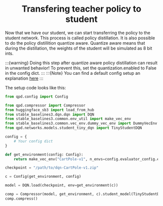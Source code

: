 # <center>Transfering teacher policy to student</center>
Now that we have our student, we can start transferring the policy to the student network. This process is called policy distillation. It is also possible to do the policy distillition quantize aware. Quantize aware means that during the distillation, the weights of the student will be simulated as 8 bit ints.  

:::{warning}
Doing this step after quantize aware policy distillation can result in unwanted behavior! To prevent this, set the quantization.enabled to False in the config dict.
:::
:::{Note}
You can find a default config setup an explanation [here](3_distillation_config.md)
:::

The setup code looks like this:
```python
from qpd.config import Config

from qpd.compressor import Compressor
from huggingface_sb3 import load_from_hub
from stable_baselines3.dqn.dqn import DQN
from stable_baselines3.common.env_util import make_vec_env
from stable_baselines3.common.vec_env.dummy_vec_env import DummyVecEnv
from qpd.networks.models.student_tiny_dqn import TinyStudentDQN

config = {
    # Your config dict
}

def get_environment(config: Config):
    return make_vec_env("CartPole-v1", n_envs=config.evaluator_config.env_workers, vec_env_cls=DummyVecEnv)

checkpoint = "/path/to/dqn-CartPole-v1.zip"

c = Config(get_environment, config)

model = DQN.load(checkpoint, env=get_environment(c))

comp = Compressor(model, get_environment, c).student_model(TinyStudentDQN)
comp.compress()
```
